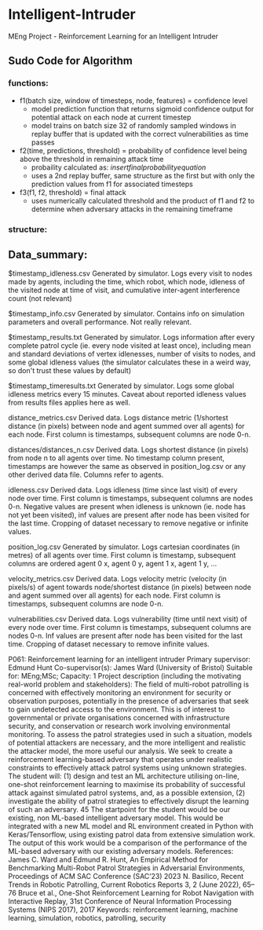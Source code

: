 # Intelligent-Intruder
MEng Project - Reinforcement Learning for an Intelligent Intruder


## Sudo Code for Algorithm


### functions:
- f1(batch size, window of timesteps, node, features) = confidence level
	- model prediction function that returns sigmoid confidence output for potential attack on each node at current timestep
	- model trains on batch size 32 of randomly sampled windows in replay buffer that is updated with the correct vulnerabilities as time passes
- f2(time, predictions, threshold) = probability of confidence level being above the threshold in remaining attack time
	- probaility calculated as: $insert final probability equation$
	- uses a 2nd replay buffer, same structure as the first but with only the prediction values from f1 for associated timesteps
- f3(f1, f2, threshold) = final attack
	- uses numerically calculated threshold and the product of f1 and f2 to determine when adversary attacks in the remaining timeframe

### structure:


## Data_summary:

$timestamp_idleness.csv
	Generated by simulator. Logs every visit to nodes made by agents, including the time, which robot, which node, idleness of the visited node at time of visit, and cumulative inter-agent interference count (not relevant)
	
$timestamp_info.csv
	Generated by simulator. Contains info on simulation parameters and overall performance. Not really relevant.

$timestamp_results.txt
	Generated by simulator. Logs information after every complete patrol cycle (ie. every node visited at least once), including mean and standard deviations of vertex idlenesses, number of visits to nodes, and some global idleness values (the simulator calculates these in a weird way, so don't trust these values by default)

$timestamp_timeresults.txt
	Generated by simulator. Logs some global idleness metrics every 15 minutes. Caveat about reported idleness values from results files applies here as well.

distance_metrics.csv
	Derived data. Logs distance metric (1/shortest distance (in pixels) between node and agent summed over all agents) for each node. First column is timestamps, subsequent columns are node 0-n. 

distances/distances_n.csv
	Derived data. Logs shortest distance (in pixels) from node n to all agents over time. No timestamp column present, timestamps are however the same as observed in position_log.csv or any other derived data file. Columns refer to agents.

idleness.csv
	Derived data. Logs idleness (time since last visit) of every node over time. First column is timestamps, subsequent columns are nodes 0-n. Negative values are present when idleness is unknown (ie. node has not yet been visited), inf values are present after node has been visited for the last time. Cropping of dataset necessary to remove negative or infinite values.

position_log.csv
	Generated by simulator. Logs cartesian coordinates (in metres) of all agents over time. First column is timestamp, subsequent columns are ordered agent 0 x, agent 0 y, agent 1 x, agent 1 y, ...
	 
velocity_metrics.csv
	Derived data. Logs velocity metric (velocity (in pixels/s) of agent towards node/shortest distance (in pixels) between node and agent summed over all agents) for each node. First column is timestamps, subsequent columns are node 0-n. 

vulnerabilities.csv
	Derived data. Logs vulnerability (time until next visit) of every node over time. First column is timestamps, subsequent columns are nodes 0-n. Inf values are present after node has been visited for the last time. Cropping of dataset necessary to remove infinite values.


P061: Reinforcement learning for an intelligent intruder
Primary supervisor: Edmund Hunt
Co-supervisor(s): James Ward (University of Bristol)
Suitable for: MEng;MSc;
Capacity: 1
Project description (including the motivating real-world problem and stakeholders):
The field of multi-robot patrolling is concerned with effectively monitoring an environment for
security or observation purposes, potentially in the presence of adversaries that seek to gain
undetected access to the environment. This is of interest to governmental or private organisations
concerned with infrastructure security, and conservation or research work involving environmental
monitoring. To assess the patrol strategies used in such a situation, models of potential attackers are
necessary, and the more intelligent and realistic the attacker model, the more useful our analysis.
We seek to create a reinforcement learning-based adversary that operates under realistic
constraints to effectively attack patrol systems using unknown strategies.
The student will: (1) design and test an ML architecture utilising on-line, one-shot reinforcement
learning to maximise its probability of successful attack against simulated patrol systems, and, as a
possible extension, (2) investigate the ability of patrol strategies to effectively disrupt the learning of
such an adversary.
45
The startpoint for the student would be our existing, non ML-based intelligent adversary model. This
would be integrated with a new ML model and RL environment created in Python with
Keras/Tensorflow, using existing patrol data from extensive simulation work. The output of this work
would be a comparison of the performance of the ML-based adversary with our existing adversary
models.
References:
James C. Ward and Edmund R. Hunt, An Empirical Method for Benchmarking Multi-Robot Patrol
Strategies in Adversarial Environments, Proceedings of ACM SAC Conference (SAC’23) 2023
N. Basilico, Recent Trends in Robotic Patrolling, Current Robotics Reports 3, 2 (June 2022), 65–76
Bruce et al., One-Shot Reinforcement Learning for Robot Navigation with Interactive Replay, 31st
Conference of Neural Information Processing Systems (NIPS 2017), 2017
Keywords: reinforcement learning, machine learning, simulation, robotics, patrolling, security